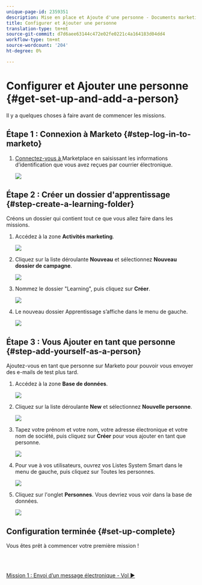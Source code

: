 ```yaml
---
unique-page-id: 2359351
description: Mise en place et Ajoute d'une personne - Documents marketing - Documentation du produit
title: Configurer et Ajouter une personne
translation-type: tm+mt
source-git-commit: d7d6aee63144c472e02fe0221c4a164183d04dd4
workflow-type: tm+mt
source-wordcount: '204'
ht-degree: 0%

---
```



# Configurer et Ajouter une personne {#get-set-up-and-add-a-person}

Il y a quelques choses à faire avant de commencer les missions.

## Étape 1 : Connexion à Marketo {#step-log-in-to-marketo}

1. [Connectez-vous à ](https://app.marketo.com) Marketplace en saisissant les informations d’identification que vous avez reçues par courrier électronique.

   ![](assets/one.png)

## Étape 2 : Créer un dossier d&#39;apprentissage {#step-create-a-learning-folder}

Créons un dossier qui contient tout ce que vous allez faire dans les missions.

1. Accédez à la zone **Activités marketing**.

   ![](assets/two.png)

1. Cliquez sur la liste déroulante **Nouveau** et sélectionnez **Nouveau dossier de campagne**.

   ![](assets/image2014-9-24-10-3a53-3a38.png)

1. Nommez le dossier &quot;Learning&quot;, puis cliquez sur **Créer**.

   ![](assets/image2014-9-24-10-3a53-3a55.png)

1. Le nouveau dossier Apprentissage s’affiche dans le menu de gauche.

   ![](assets/image2014-9-24-10-3a54-3a9.png)

## Étape 3 : Vous Ajouter en tant que personne {#step-add-yourself-as-a-person}

Ajoutez-vous en tant que personne sur Marketo pour pouvoir vous envoyer des e-mails de test plus tard.

1. Accédez à la zone **Base de données**.

   ![](assets/db.png)

1. Cliquez sur la liste déroulante **New** et sélectionnez **Nouvelle personne**.

   ![](assets/seven.png)

1. Tapez votre prénom et votre nom, votre adresse électronique et votre nom de société, puis cliquez sur **Créer** pour vous ajouter en tant que personne.

   ![](assets/eight.png)

1. Pour vue à vos utilisateurs, ouvrez vos Listes System Smart dans le menu de gauche, puis cliquez sur Toutes les personnes.

   ![](assets/nine.png)

1. Cliquez sur l&#39;onglet **Personnes**. Vous devriez vous voir dans la base de données.

   ![](assets/ten.png)

## Configuration terminée {#set-up-complete}

Vous êtes prêt à commencer votre première mission !

<br> 

[Mission 1 : Envoi d’un message électronique - Vol ►](/help/marketo/getting-started/quick-wins/send-an-email.md)
